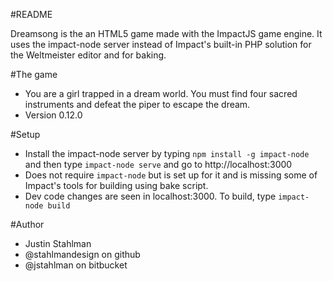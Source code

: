 #README

Dreamsong is the an HTML5 game made with the ImpactJS game engine. It uses the impact-node server instead of Impact's built-in PHP solution for the Weltmeister editor and for baking.

#The game

- You are a girl trapped in a dream world. You must find four sacred instruments and defeat the piper to escape the dream.
- Version 0.12.0

#Setup

- Install the impact-node server by typing ```npm install -g impact-node``` and then type ```impact-node serve``` and go to http://localhost:3000
- Does not require ```impact-node``` but is set up for it and is missing some of Impact's tools for building using bake script.
- Dev code changes are seen in localhost:3000. To build, type ```impact-node build```</li>
</ul>

#Author

- Justin Stahlman
- @stahlmandesign on github
- @jstahlman on bitbucket